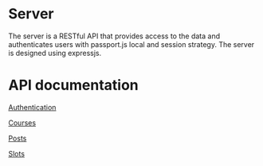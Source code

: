 # Server
The server is a RESTful API that provides access to the data and authenticates users with passport.js local and session strategy. The server is designed using expressjs.

# API documentation
[Authentication](https://documenter.getpostman.com/view/18152083/2s8YRdsbPX)

[Courses](https://documenter.getpostman.com/view/18152083/2s8YRdsbPY)

[Posts](https://documenter.getpostman.com/view/18152083/2s8YRdsbPZ)

[Slots](https://documenter.getpostman.com/view/18152083/2s8YRdsbPb)
